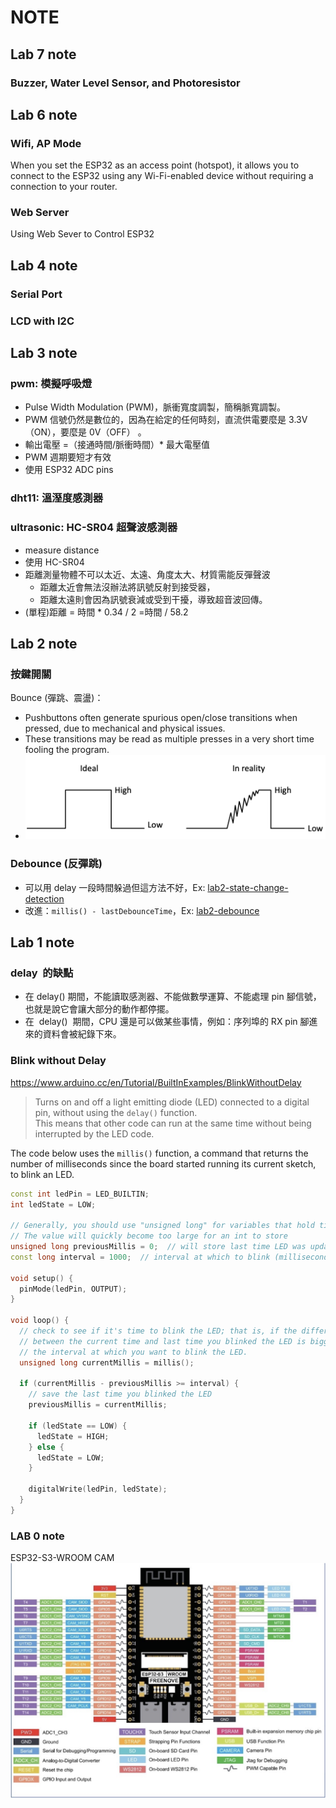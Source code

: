 # NOTE

## Lab 7 note

### Buzzer, Water Level Sensor, and Photoresistor


## Lab 6 note

### Wifi, AP Mode

When you set the ESP32 as an access point (hotspot), it allows you to connect to the ESP32 using any Wi-Fi-enabled device without requiring a connection to your router.

### Web Server
Using Web Sever to Control ESP32

## Lab 4 note


### Serial Port


### LCD with I2C


## Lab 3 note

### pwm: 模擬呼吸燈

- Pulse Width Modulation (PWM)，脈衝寬度調製，簡稱脈寬調製。
- PWM 信號仍然是數位的，因為在給定的任何時刻，直流供電要麼是 3.3V（ON），要麼是 0V（OFF） 。
- 輸出電壓 =（接通時間/脈衝時間）\* 最大電壓值
- PWM 週期要短才有效
- 使用 ESP32 ADC pins

### dht11: 溫溼度感測器

### ultrasonic: HC-SR04 超聲波感測器

- measure distance
- 使用 HC-SR04
- 距離測量物體不可以太近、太遠、角度太大、材質需能反彈聲波
  - 距離太近會無法沒辦法將訊號反射到接受器，
  - 距離太遠則會因為訊號衰減或受到干擾，導致超音波回傳。
- (單程)距離 = 時間 \* 0.34 / 2 =時間 / 58.2

## Lab 2 note

### 按鍵開關

Bounce (彈跳、震盪)：

- Pushbuttons often generate spurious open/close transitions when pressed, due to mechanical and physical issues.
- These transitions may be read as multiple presses in a very short time fooling the program.
- ![bounce](./assests/bounce.png)

### Debounce (反彈跳)

- 可以用 delay 一段時間躲過但這方法不好，Ex: [lab2-state-change-detection](./lab2/state-change-detection/StateChangeDetection.ino)
- 改進：`millis() - lastDebounceTime`，Ex: [lab2-debounce](./lab2/Debounce/Debounce.ino)

## Lab 1 note

### delay  的缺點

- 在 delay() 期間，不能讀取感測器、不能做數學運算、不能處理 pin 腳信號，也就是說它會讓大部分的動作都停擺。
- 在  delay()  期間，CPU 還是可以做某些事情，例如：序列埠的 RX pin 腳進來的資料會被紀錄下來。

### Blink without Delay

https://www.arduino.cc/en/Tutorial/BuiltInExamples/BlinkWithoutDelay

> Turns on and off a light emitting diode (LED) connected to a digital pin, without using the `delay()` function. \
> This means that other code can run at the same time without being interrupted by the LED code.

The code below uses the `millis()` function, a command that returns the number of milliseconds since the board started running its current sketch, to blink an LED.

```cpp
const int ledPin = LED_BUILTIN;
int ledState = LOW;

// Generally, you should use "unsigned long" for variables that hold time
// The value will quickly become too large for an int to store
unsigned long previousMillis = 0;  // will store last time LED was updated
const long interval = 1000;  // interval at which to blink (milliseconds)

void setup() {
  pinMode(ledPin, OUTPUT);
}

void loop() {
  // check to see if it's time to blink the LED; that is, if the difference
  // between the current time and last time you blinked the LED is bigger than
  // the interval at which you want to blink the LED.
  unsigned long currentMillis = millis();

  if (currentMillis - previousMillis >= interval) {
    // save the last time you blinked the LED
    previousMillis = currentMillis;

    if (ledState == LOW) {
      ledState = HIGH;
    } else {
      ledState = LOW;
    }

    digitalWrite(ledPin, ledState);
  }
}

```

### LAB 0 note

ESP32-S3-WROOM CAM
![ESP32-S3](./assests/esp32s3.png)
